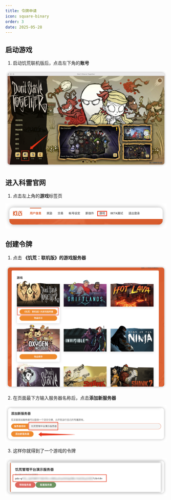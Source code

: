 ```yaml
---
title: 令牌申请
icon: square-binary
order: 3
date: 2025-05-28
---
```


## 启动游戏
1. 启动饥荒联机版后，点击左下角的**账号**

![点击账号](./assets/token/account.png)

## 进入科雷官网
1. 点击左上角的**游戏**标签页

![游戏标签页](./assets/token/tab.png)

## 创建令牌
1. 点击 **《饥荒：联机版》的游戏服务器**

![游戏服务器](./assets/token/dedicated-server.png)

2. 在页面最下方输入服务器名称后，点击**添加新服务器**

![添加新服务器](./assets/token/server-name.png)

3. 这样你就得到了一个游戏的令牌

![令牌](./assets/token/token-created.png)
